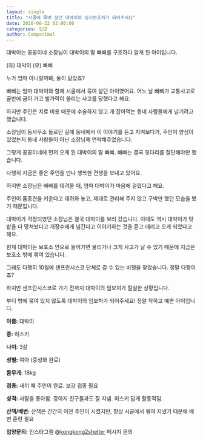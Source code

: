 ```yaml
---
layout: single
title: "시골에 묶여 살던 대박이의 임시보호처가 되어주세요"
date: 2020-08-22 02:00:00
categories: 입양
author: Companimal
---
```


대박이는 꽁꽁이네 소장님이 대박이의 딸 빠삐를 구조하다 알게 된 아이입니다.

(좌) 대박이 (우) 빠삐

누가 엄마 아니랄까봐, 둘이 닮았죠?

빠삐는 엄마 대박이와 함께 시골에서 묶여 살던 아이였어요. 어느 날 빠삐가 교통사고로 골반에 금이 가고 발가락이 쓸리는 사고를 당했다고 해요.

하지만 주인은 치료 비용 때문에 수술하지 않고 개 잡아먹는 동네 사람들에게 넘기려고 했습니다.

소장님이 동사무소 들르던 길에 동네에서 이 이야기를 듣고 지켜보다가, 주인이 양심이 있었는지 동네 사람들이 아닌 소장님께 연락해주었습니다.

그렇게 꽁꽁이네에 먼저 오게 된 대박이의 딸 빠삐. 빠삐는 결국 뒷다리를 절단해야만 했습니다.

다행히 지금은 좋은 주인을 만나 행복한 견생을 보내고 있어요.

하지만 소장님은 빠삐를 데려올 때, 엄마 대박이가 마음에 걸렸다고 해요.

주인이 품종견을 키운다고 데려와 놓고, 제대로 관리해 주지 않고 구박만 했던 모습을 봤기 때문입니다.

대박이가 걱정되었던 소장님은 결국 대박이를 보러 갔습니다. 이때도 역시 대박이가 텃밭을 다 망쳐놨다고 개장수에게 넘긴다고 이야기하는 것을 듣고 데리고 오게 되었다고 해요.

현재 대박이는 보호소 안으로 들어가면 물리거나 크게 사고가 날 수 있기 때문에 지금은 보호소 밖에 묶여 있습니다.

그래도 다행히 10월에 샌프란시스코 단체로 갈 수 있는 비행을 찾았습니다. 정말 다행이죠?

하지만 샌프란시스코로 가기 전까지 대박이의 임보처가 절실한 상황입니다.

부디 밖에 묶여 있지 않도록 대박이의 임보처가 되어주세요! 정말 착하고 예쁜 아이입니다.

**이름:** 대박이

**종:** 허스키

**나이:** 3살

**성별:** 여아 (중성화 완료)

**몸무게:** 18kg

**접종:** 새끼 때 주인이 완료. 보강 접종 필요

**성격:** 사람을 좋아함. 강아지 친구들과도 잘 지냄. 허스키 답게 활동적임.

**산책/배변:** 산책은 간간히 이전 주인이 시켰지만, 항상 시골에서 묶여 지냈기 때문에 배변 훈련 필요

**입양문의:** 인스타그램 @[kongkong2shelter](https://www.instagram.com/kongkong2shelter/) 메시지 문의
